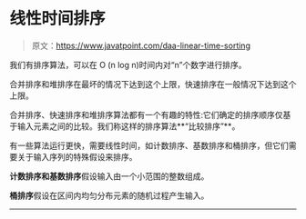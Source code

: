# 线性时间排序

> 原文：<https://www.javatpoint.com/daa-linear-time-sorting>

我们有排序算法，可以在 O (n log n)时间内对“n”个数字进行排序。

合并排序和堆排序在最坏的情况下达到这个上限，快速排序在一般情况下达到这个上限。

合并排序、快速排序和堆排序算法都有一个有趣的特性:它们确定的排序顺序仅基于输入元素之间的比较。我们称这样的排序算法**“比较排序”**。

有一些算法运行更快，需要线性时间，如计数排序、基数排序和桶排序，但它们需要关于输入序列的特殊假设来排序。

**计数排序和基数排序**假设输入由一个小范围的整数组成。

**桶排序**假设在区间内均匀分布元素的随机过程产生输入。

* * *